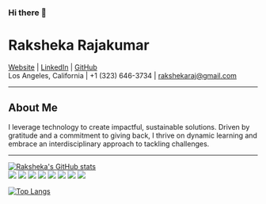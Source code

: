 ### Hi there 👋
# Raksheka Rajakumar

[Website](http://www.raksheka.me) | [LinkedIn](https://www.linkedin.com/in/raksheka/) | [GitHub](https://github.com/rakshekaraj)  
Los Angeles, California | +1 (323) 646-3734 | rakshekaraj@gmail.com

---

## About Me
I leverage technology to create impactful, sustainable solutions. Driven by gratitude and a commitment to giving back, I thrive on dynamic learning and embrace an interdisciplinary approach to tackling challenges.

---

[![Raksheka's GitHub stats](https://github-readme-stats.vercel.app/api?username=rakshekaraj&hide=contribs&count_private=true&show_icons=true&theme=radical&hide_rank=true)
](https://github.com/MaddyDev-glitch/github-readme-stats)
<br>
![](https://img.shields.io/badge/<OS>-<Linux>-informational?style=flat&logo=<LOGO_NAME>&logoColor=white&color=2bbc8a) 
![](https://img.shields.io/badge/<Code>-<Python>-informational?style=flat&logo=<LOGO_NAME>&logoColor=white&color=2bbc8a)
![](https://img.shields.io/badge/<Code>-<React>-informational?style=flat&logo=<LOGO_NAME>&logoColor=white&color=2bbc8a)
![](https://img.shields.io/badge/<Code>-<JavaScript>-informational?style=flat&logo=<LOGO_NAME>&logoColor=white&color=2bbc8a)
![](https://img.shields.io/badge/<Code>-<Flutter>-informational?style=flat&logo=<LOGO_NAME>&logoColor=white&color=2bbc8a) 
![](https://img.shields.io/badge/<Code>-<C/C++>-informational?style=flat&logo=<LOGO_NAME>&logoColor=white&color=2bbc8a) 
![](https://img.shields.io/badge/<Code>-<Dart>-informational?style=flat&logo=<LOGO_NAME>&logoColor=white&color=2bbc8a) 
![](https://img.shields.io/badge/<Cloud>-<Firebase>-informational?style=flat&logo=<LOGO_NAME>&logoColor=white&color=2bbc8a)







[![Top Langs](https://github-readme-stats.vercel.app/api/top-langs/?username=MaddyDev-glitch&langs_count=7&exclude_repo=MyWebsite,BinghamtonBicycleCoop,DiaryOS&theme=radical&size_weight=0.5&count_weight=0.5&layout=donut)](https://github.com/MaddyDev-glitch/github-readme-stats)
<br>
<!-- 
- 🔭 I’m currently working on ...
- 🌱 I’m currently learning ...
- 👯 I’m looking to collaborate on ...
- 🤔 I’m looking for help with NodeJS
- 💬 Ask me about ...
- 📫 How to reach me: ...
- 😄 Pronouns: ...
- ⚡ Fun fact: ... -->

<!--
**rakshekaraj/rakshekaraj** is a ✨ _special_ ✨ repository because its `README.md` (this file) appears on your GitHub profile.


